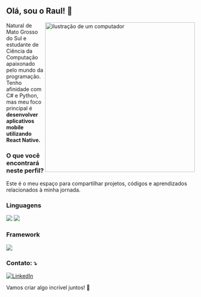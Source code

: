 <h2>Olá, sou o Raul! 👋</h2>
<img src="https://raw.githubusercontent.com/MicaelliMedeiros/micaellimedeiros/master/image/computer-illustration.png" alt="ilustração de um computador" min-width="400px" max-width="400px" width="400px" align="right">

<p align="left"> 
 Natural de Mato Grosso do Sul e estudante de Ciência da Computação apaixonado pelo mundo da programação. Tenho afinidade com C# e Python, mas meu foco principal é <strong>desenvolver aplicativos mobile utilizando React Native.</strong>
</p>

<p align="left">
  <h3>O que você encontrará neste perfil?</h3>
  Este é o meu espaço para compartilhar projetos, códigos e aprendizados relacionados à minha jornada.
</p>

<p align="left">
  <h3>Linguagens</h3>
  <p>
  <img src="https://img.shields.io/badge/Python-14354C?style=for-the-badge&logo=python&logoColor=white">
  <img src="https://img.shields.io/badge/JavaScript-323330?style=for-the-badge&logo=javascript&logoColor=F7DF1E">
</p>
<p align="left">
  <h3>Framework</h3>
  <p>
  <img src="https://img.shields.io/badge/React_Native-20232A?style=for-the-badge&logo=react&logoColor=61DAFB">
</p>
<p align="left">
  <h3>Contato: ⤵️</h3>
</p>

<p align="left">
  <a href="#" title="LinkedIn">
  <img src="https://img.shields.io/badge/-Linkedin-0e76a8?style=flat-square&logo=Linkedin&logoColor=white&link=https://www.linkedin.com/in/raullopes67" alt="LinkedIn"/></a>
</p>

<p align="left">
Vamos criar algo incrível juntos! 🚀
  </p>
